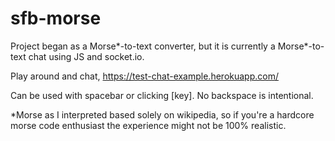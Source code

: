 # sfb-morse
Project began as a Morse*-to-text converter, but it is currently a Morse*-to-text chat using JS and socket.io.

Play around and chat,
https://test-chat-example.herokuapp.com/

Can be used with spacebar or clicking [key]. No backspace is intentional.

*Morse as I interpreted based solely on wikipedia, so if you're a hardcore morse code enthusiast the experience might not be 100% realistic.


